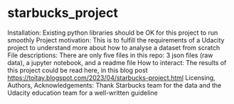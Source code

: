 # starbucks_project
Installation: Existing python libraries should be OK for this project to run smoothly
Project motivation: This is to fulfill the requirements of a Udacity project to understand more about how to analyse a dataset from scratch
File descriptions: There are only five files in this repo: 3 json files (raw data), a jupyter notebook, and a readme file
How to interact: The results of this project could be read here, in this blog post https://toitay.blogspot.com/2023/04/starbucks-project.html
Licensing, Authors, Acknowledgements: Thank Starbucks team for the data and the Udacity education team for a well-written guideline
